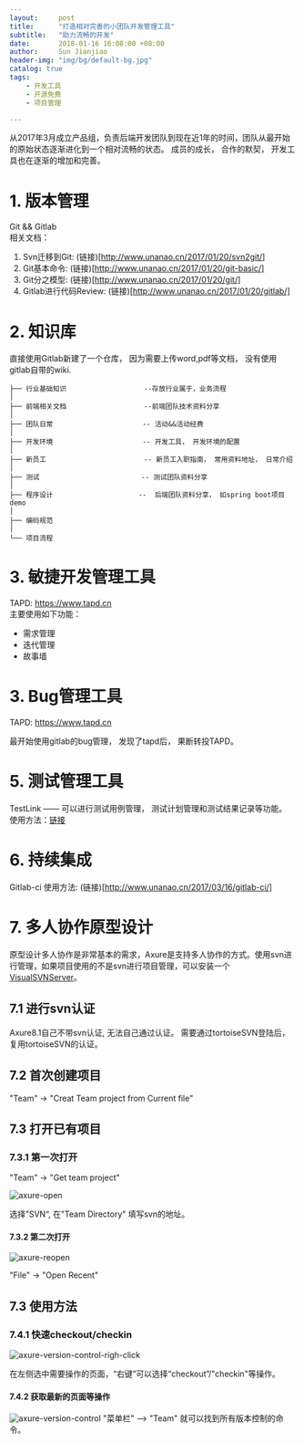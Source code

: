 ```yaml
---
layout:     post
title:      "打造相对完善的小团队开发管理工具"
subtitle:   "助力流畅的开发"
date:       2018-01-16 16:08:00 +08:00
author:     Sun Jianjiao
header-img: "img/bg/default-bg.jpg"
catalog: true
tags:
    - 开发工具
    - 开源免费
    - 项目管理

---
```


从2017年3月成立产品组，负责后端开发团队到现在近1年的时间，团队从最开始的原始状态逐渐进化到一个相对流畅的状态。 成员的成长， 合作的默契， 开发工具也在逐渐的增加和完善。

# 1. 版本管理
Git && Gitlab  
相关文档：
1. Svn迁移到Git:
(链接)[http://www.unanao.cn/2017/01/20/svn2git/]
2. Git基本命令: (链接)[http://www.unanao.cn/2017/01/20/git-basic/]
3. Git分之模型: (链接)[http://www.unanao.cn/2017/01/20/git/]
4. Gitlab进行代码Review: (链接)[http://www.unanao.cn/2017/01/20/gitlab/]

# 2. 知识库
直接使用Gitlab新建了一个仓库， 因为需要上传word,pdf等文档， 没有使用gitlab自带的wiki.
```
├── 行业基础知识                   --存放行业属于，业务流程
│  
├── 前端相关文档                   --前端团队技术资料分享
│  
├── 团队日常                      -- 活动&&活动经费
│  
├── 开发环境                      -- 开发工具， 开发环境的配置
│  
├── 新员工                        -- 新员工入职指南， 常用资料地址， 日常介绍
│  
├── 测试                         -- 测试团队资料分享
│  
├── 程序设计                     --  后端团队资料分享， 如spring boot项目demo
│  
├── 编码规范                     
│  
└── 项目流程

```

# 3. 敏捷开发管理工具
TAPD: https://www.tapd.cn  
主要使用如下功能：
* 需求管理
* 迭代管理
* 故事墙

# 3. Bug管理工具
TAPD: https://www.tapd.cn

最开始使用gitlab的bug管理， 发现了tapd后， 果断转投TAPD。

# 5. 测试管理工具
TestLink —— 可以进行测试用例管理， 测试计划管理和测试结果记录等功能。
使用方法：[链接](http://www.unanao.cn/2017/10/01/testlink/)

# 6. 持续集成
Gitlab-ci 
使用方法: (链接)[http://www.unanao.cn/2017/03/16/gitlab-ci/]

# 7. 多人协作原型设计

原型设计多人协作是非常基本的需求，Axure是支持多人协作的方式。使用svn进行管理，如果项目使用的不是svn进行项目管理，可以安装一个[VisualSVNServer](https://www.visualsvn.com/)。

## 7.1 进行svn认证

Axure8.1自己不带svn认证, 无法自己通过认证。 需要通过tortoiseSVN登陆后，复用tortoiseSVN的认证。 


## 7.2 首次创建项目
"Team" -> "Creat Team project from Current file"

## 7.3 打开已有项目

### 7.3.1 第一次打开 
"Team" -> "Get team project"

![axure-open](/img/post/tools/dev-tools/axure-open.png)

选择”SVN“, 在"Team Directory" 填写svn的地址。

#### 7.3.2 第二次打开
![axure-reopen](/img/post/tools/dev-tools/axure-reopen.png)

"File" -> "Open Recent"

## 7.3 使用方法
### 7.4.1 快速checkout/checkin
![axure-version-control-righ-click](/img/post/tools/dev-tools/axure-version-control-righ-click.png)

在左侧选中需要操作的页面，“右键”可以选择“checkout”/"checkin"等操作。

#### 7.4.2 获取最新的页面等操作
![axure-version-control](/img/post/tools/dev-tools/axure-version-control.png)
"菜单栏" —> "Team" 就可以找到所有版本控制的命令。